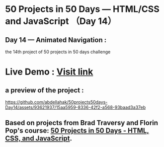 # 50 Projects in 50 Days — HTML/CSS and JavaScript （Day 14）

## Day 14 — Animated Navigation :

the 14th project of 50 projects in 50 days challenge

# Live Demo : <a href="https://abdellahak.github.io/50projects50days-Day14/">Visit link</a>

## a preview of the project :




https://github.com/abdellahak/50projects50days-Day14/assets/93621937/15aa5959-8336-42f2-a568-93baad3a37eb




## Based on projects from Brad Traversy and Florin Pop's course: <a href="https://50projects50days.com">50 Projects in 50 Days - HTML, CSS, and JavaScript</a>.
